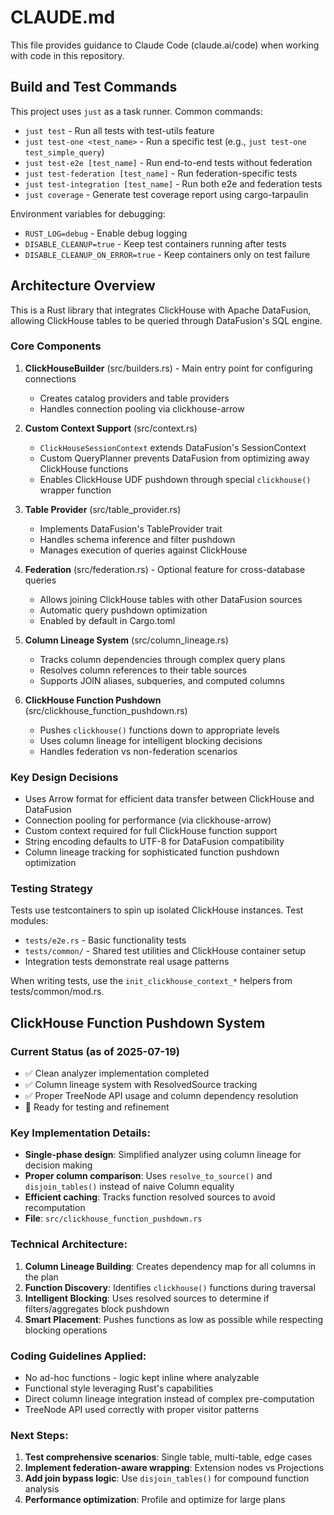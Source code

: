 # CLAUDE.md

This file provides guidance to Claude Code (claude.ai/code) when working with code in this repository.

## Build and Test Commands

This project uses `just` as a task runner. Common commands:

- `just test` - Run all tests with test-utils feature
- `just test-one <test_name>` - Run a specific test (e.g., `just test-one test_simple_query`)
- `just test-e2e [test_name]` - Run end-to-end tests without federation
- `just test-federation [test_name]` - Run federation-specific tests
- `just test-integration [test_name]` - Run both e2e and federation tests
- `just coverage` - Generate test coverage report using cargo-tarpaulin

Environment variables for debugging:
- `RUST_LOG=debug` - Enable debug logging
- `DISABLE_CLEANUP=true` - Keep test containers running after tests
- `DISABLE_CLEANUP_ON_ERROR=true` - Keep containers only on test failure

## Architecture Overview

This is a Rust library that integrates ClickHouse with Apache DataFusion, allowing ClickHouse tables to be queried through DataFusion's SQL engine.

### Core Components

1. **ClickHouseBuilder** (src/builders.rs) - Main entry point for configuring connections
   - Creates catalog providers and table providers
   - Handles connection pooling via clickhouse-arrow

2. **Custom Context Support** (src/context.rs)
   - `ClickHouseSessionContext` extends DataFusion's SessionContext
   - Custom QueryPlanner prevents DataFusion from optimizing away ClickHouse functions
   - Enables ClickHouse UDF pushdown through special `clickhouse()` wrapper function

3. **Table Provider** (src/table_provider.rs)
   - Implements DataFusion's TableProvider trait
   - Handles schema inference and filter pushdown
   - Manages execution of queries against ClickHouse

4. **Federation** (src/federation.rs) - Optional feature for cross-database queries
   - Allows joining ClickHouse tables with other DataFusion sources
   - Automatic query pushdown optimization
   - Enabled by default in Cargo.toml

5. **Column Lineage System** (src/column_lineage.rs)
   - Tracks column dependencies through complex query plans
   - Resolves column references to their table sources
   - Supports JOIN aliases, subqueries, and computed columns

6. **ClickHouse Function Pushdown** (src/clickhouse_function_pushdown.rs)
   - Pushes `clickhouse()` functions down to appropriate levels
   - Uses column lineage for intelligent blocking decisions
   - Handles federation vs non-federation scenarios

### Key Design Decisions

- Uses Arrow format for efficient data transfer between ClickHouse and DataFusion
- Connection pooling for performance (via clickhouse-arrow)
- Custom context required for full ClickHouse function support
- String encoding defaults to UTF-8 for DataFusion compatibility
- Column lineage tracking for sophisticated function pushdown optimization

### Testing Strategy

Tests use testcontainers to spin up isolated ClickHouse instances. Test modules:
- `tests/e2e.rs` - Basic functionality tests
- `tests/common/` - Shared test utilities and ClickHouse container setup
- Integration tests demonstrate real usage patterns

When writing tests, use the `init_clickhouse_context_*` helpers from tests/common/mod.rs.

## ClickHouse Function Pushdown System

### Current Status (as of 2025-07-19)
- ✅ Clean analyzer implementation completed
- ✅ Column lineage system with ResolvedSource tracking
- ✅ Proper TreeNode API usage and column dependency resolution
- 🔄 Ready for testing and refinement

### Key Implementation Details:
- **Single-phase design**: Simplified analyzer using column lineage for decision making
- **Proper column comparison**: Uses `resolve_to_source()` and `disjoin_tables()` instead of naive Column equality
- **Efficient caching**: Tracks function resolved sources to avoid recomputation
- **File**: `src/clickhouse_function_pushdown.rs`

### Technical Architecture:
1. **Column Lineage Building**: Creates dependency map for all columns in the plan
2. **Function Discovery**: Identifies `clickhouse()` functions during traversal
3. **Intelligent Blocking**: Uses resolved sources to determine if filters/aggregates block pushdown
4. **Smart Placement**: Pushes functions as low as possible while respecting blocking operations

### Coding Guidelines Applied:
- No ad-hoc functions - logic kept inline where analyzable
- Functional style leveraging Rust's capabilities
- Direct column lineage integration instead of complex pre-computation
- TreeNode API used correctly with proper visitor patterns

### Next Steps:
1. **Test comprehensive scenarios**: Single table, multi-table, edge cases
2. **Implement federation-aware wrapping**: Extension nodes vs Projections
3. **Add join bypass logic**: Use `disjoin_tables()` for compound function analysis
4. **Performance optimization**: Profile and optimize for large plans